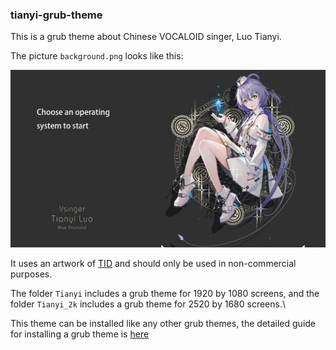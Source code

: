 ### tianyi-grub-theme

This is a grub theme about Chinese VOCALOID singer, Luo Tianyi. 

The picture `background.png` looks like this:

![background.png](https://github.com/ClF3/tianyi-grub-theme/blob/main/Tianyi/background.png)

It uses an artwork of [TID](https://www.pixiv.net/users/418969) and should only be used in non-commercial purposes.

The folder `Tianyi` includes a grub theme for 1920 by 1080 screens, and the folder `Tianyi_2k` includes a grub theme for 2520 by 1680 screens.\

This theme can be installed like any other grub themes, the detailed guide for installing a grub theme is [here](https://askubuntu.com/questions/906898/themes-for-ubuntu-grub)
